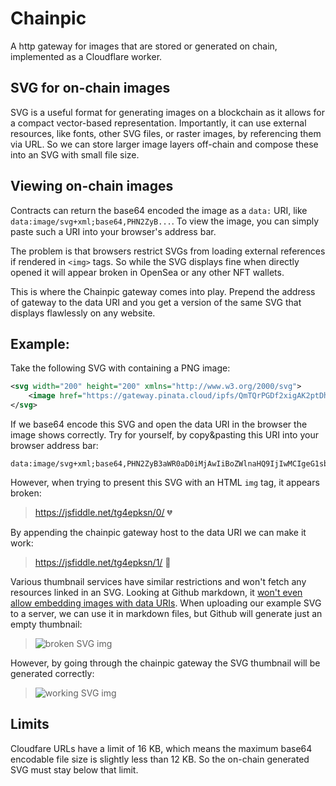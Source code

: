 # Chainpic

A http gateway for images that are stored or generated on chain, implemented as a Cloudflare worker.

## SVG for on-chain images

SVG is a useful format for generating images on a blockchain as it allows for a compact vector-based representation.
Importantly, it can use external resources, like fonts, other SVG files, or raster images, by referencing them via URL.
So we can store larger image layers off-chain and compose these into an SVG with small file size.

## Viewing on-chain images

Contracts can return the base64 encoded the image as a `data:` URI, like `data:image/svg+xml;base64,PHN2ZyB...`.
To view the image, you can simply paste such a URI into your browser's address bar.

The problem is that browsers restrict SVGs from loading external references if rendered in `<img>` tags.
So while the SVG displays fine when directly opened it will appear broken in OpenSea or any other NFT wallets.

This is where the Chainpic gateway comes into play.
Prepend the address of gateway to the data URI and you get a version of the same SVG that displays flawlessly on any website.

## Example:

Take the following SVG with containing a PNG image:

```xml
<svg width="200" height="200" xmlns="http://www.w3.org/2000/svg">
    <image href="https://gateway.pinata.cloud/ipfs/QmTQrPGDf2xigAK2ptDhdkvSF2EfRMXpaFGJKBNRKYRBHv" height="200" width="200"/>
</svg>
```

If we base64 encode this SVG and open the data URI in the browser the image shows correctly.
Try for yourself, by copy&pasting this URI into your browser address bar:

```
data:image/svg+xml;base64,PHN2ZyB3aWR0aD0iMjAwIiBoZWlnaHQ9IjIwMCIgeG1sbnM9Imh0dHA6Ly93d3cudzMub3JnLzIwMDAvc3ZnIj4KICAgIDxpbWFnZSBocmVmPSJodHRwczovL2dhdGV3YXkucGluYXRhLmNsb3VkL2lwZnMvUW1UUXJQR0RmMnhpZ0FLMnB0RGhka3ZTRjJFZlJNWHBhRkdKS0JOUktZUkJIdiIgaGVpZ2h0PSIyMDAiIHdpZHRoPSIyMDAiLz4KPC9zdmc+
```

However, when trying to present this SVG with an HTML `img` tag, it appears broken:

> https://jsfiddle.net/tg4epksn/0/ 💔

By appending the chainpic gateway host to the data URI we can make it work:

> https://jsfiddle.net/tg4epksn/1/ 🎉

Various thumbnail services have similar restrictions and won't fetch any resources linked in an SVG.
Looking at Github markdown, it [won't even allow embedding images with data URIs](https://github.com/github/markup/issues/270).
When uploading our example SVG to a server, we can use it in markdown files, but Github will generate just an empty thumbnail:

> ![broken SVG img](https://gateway.pinata.cloud/ipfs/QmcPQs7dbrFGnAdfnaTaVoN7BfF5ZDQWK5NwNaBjnVtbZS)

However, by going through the chainpic gateway the SVG thumbnail will be generated correctly:

> ![working SVG img](https://svg.chainpic.workers.dev/data:image/svg+xml;base64,PHN2ZyB3aWR0aD0iMjAwIiBoZWlnaHQ9IjIwMCIgeG1sbnM9Imh0dHA6Ly93d3cudzMub3JnLzIwMDAvc3ZnIj4KICAgIDxpbWFnZSBocmVmPSJodHRwczovL2dhdGV3YXkucGluYXRhLmNsb3VkL2lwZnMvUW1UUXJQR0RmMnhpZ0FLMnB0RGhka3ZTRjJFZlJNWHBhRkdKS0JOUktZUkJIdiIgaGVpZ2h0PSIyMDAiIHdpZHRoPSIyMDAiLz4KPC9zdmc+)

## Limits

Cloudfare URLs have a limit of 16 KB, which means the maximum base64 encodable file size is slightly less than 12 KB.
So the on-chain generated SVG must stay below that limit.
